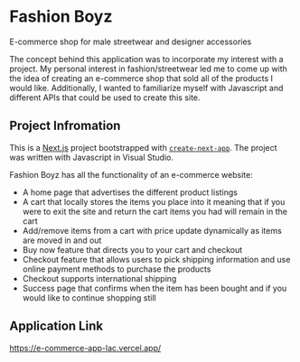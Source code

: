 # Fashion Boyz

E-commerce shop for male streetwear and designer accessories

The concept behind this application was to incorporate my interest with a project. My personal interest in fashion/streetwear led me to come up with the idea of creating an e-commerce shop that sold all of the products I would like. Additionally, I wanted to familiarize myself with Javascript and different APIs that could be used to create this site.

## Project Infromation

This is a [Next.js](https://nextjs.org/) project bootstrapped with [`create-next-app`](https://github.com/vercel/next.js/tree/canary/packages/create-next-app). The project was written with Javascript in Visual Studio.

Fashion Boyz has all the functionality of an e-commerce website:

- A home page that advertises the different product listings
- A cart that locally stores the items you place into it meaning that if you were to exit the site and return the cart items you had will remain in the cart
- Add/remove items from a cart with price update dynamically as items are moved in and out
- Buy now feature that directs you to your cart and checkout
- Checkout feature that allows users to pick shipping information and use online payment methods to purchase the products
- Checkout supports international shipping
- Success page that confirms when the item has been bought and if you would like to continue shopping still

## Application Link
https://e-commerce-app-lac.vercel.app/
